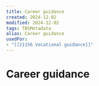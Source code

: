 ```yaml
---
title: Career guidance
created: 2024-12-02
modified: 2024-12-02
tags: TBSMetadata
alias: Career guidance
usedFor:
- "[[21156 Vocational guidance]]"
---
```

# Career guidance
